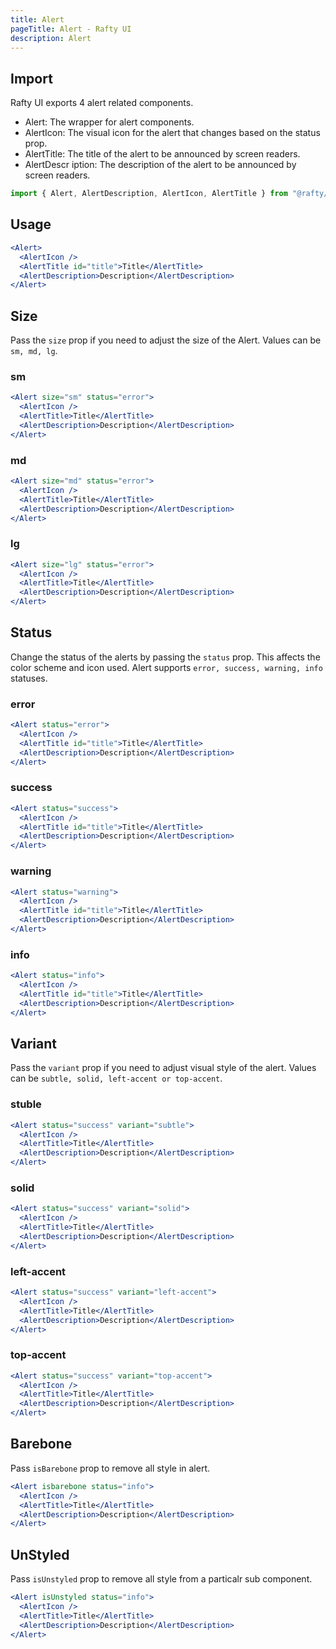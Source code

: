 ```yaml
---
title: Alert
pageTitle: Alert - Rafty UI
description: Alert
---
```


## Import

Rafty UI exports 4 alert related components.

- Alert: The wrapper for alert components.
- AlertIcon: The visual icon for the alert that changes based on the status prop.
- AlertTitle: The title of the alert to be announced by screen readers.
- AlertDescr iption: The description of the alert to be announced by screen readers.

```jsx
import { Alert, AlertDescription, AlertIcon, AlertTitle } from "@rafty/ui";
```

## Usage

```jsx
<Alert>
  <AlertIcon />
  <AlertTitle id="title">Title</AlertTitle>
  <AlertDescription>Description</AlertDescription>
</Alert>
```

## Size

Pass the `size` prop if you need to adjust the size of the Alert. Values can be `sm, md, lg`.

### sm

```jsx
<Alert size="sm" status="error">
  <AlertIcon />
  <AlertTitle>Title</AlertTitle>
  <AlertDescription>Description</AlertDescription>
</Alert>
```

### md

```jsx
<Alert size="md" status="error">
  <AlertIcon />
  <AlertTitle>Title</AlertTitle>
  <AlertDescription>Description</AlertDescription>
</Alert>
```

### lg

```jsx
<Alert size="lg" status="error">
  <AlertIcon />
  <AlertTitle>Title</AlertTitle>
  <AlertDescription>Description</AlertDescription>
</Alert>
```

## Status

Change the status of the alerts by passing the `status` prop. This affects the color scheme and icon used. Alert supports `error, success, warning, info` statuses.

### error

```jsx
<Alert status="error">
  <AlertIcon />
  <AlertTitle id="title">Title</AlertTitle>
  <AlertDescription>Description</AlertDescription>
</Alert>
```

### success

```jsx
<Alert status="success">
  <AlertIcon />
  <AlertTitle id="title">Title</AlertTitle>
  <AlertDescription>Description</AlertDescription>
</Alert>
```

### warning

```jsx
<Alert status="warning">
  <AlertIcon />
  <AlertTitle id="title">Title</AlertTitle>
  <AlertDescription>Description</AlertDescription>
</Alert>
```

### info

```jsx
<Alert status="info">
  <AlertIcon />
  <AlertTitle id="title">Title</AlertTitle>
  <AlertDescription>Description</AlertDescription>
</Alert>
```

## Variant

Pass the `variant` prop if you need to adjust visual style of the alert. Values can be `subtle, solid, left-accent or top-accent`.

### stuble

```jsx
<Alert status="success" variant="subtle">
  <AlertIcon />
  <AlertTitle>Title</AlertTitle>
  <AlertDescription>Description</AlertDescription>
</Alert>
```

### solid

```jsx
<Alert status="success" variant="solid">
  <AlertIcon />
  <AlertTitle>Title</AlertTitle>
  <AlertDescription>Description</AlertDescription>
</Alert>
```

### left-accent

```jsx
<Alert status="success" variant="left-accent">
  <AlertIcon />
  <AlertTitle>Title</AlertTitle>
  <AlertDescription>Description</AlertDescription>
</Alert>
```

### top-accent

```jsx
<Alert status="success" variant="top-accent">
  <AlertIcon />
  <AlertTitle>Title</AlertTitle>
  <AlertDescription>Description</AlertDescription>
</Alert>
```

## Barebone

Pass `isBarebone` prop to remove all style in alert.

```jsx
<Alert isbarebone status="info">
  <AlertIcon />
  <AlertTitle>Title</AlertTitle>
  <AlertDescription>Description</AlertDescription>
</Alert>
```

## UnStyled

Pass `isUnstyled` prop to remove all style from a particalr sub component.

```jsx
<Alert isUnstyled status="info">
  <AlertIcon />
  <AlertTitle>Title</AlertTitle>
  <AlertDescription>Description</AlertDescription>
</Alert>
```
